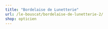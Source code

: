 ```yaml
---
title: "Bordelaise de Lunetterie"
url: /le-bouscat/bordelaise-de-lunetterie-2/
shop: opticien
---
```

